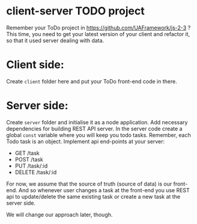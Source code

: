 # client-server TODO project

Remember your ToDo project in https://github.com/UAFramework/js-2-3 ?
This time, you need to get your latest version of your client and refactor it, 
so that it used server dealing with data.

# Client side:
Create `client` folder here and put your ToDo front-end code in there.

# Server side:
Create `server` folder and initialise it as a node application.
Add necessary dependencies for building REST API server.
In the server code create a global `const` variable where you will keep you todo tasks.
Remember, each Todo task is an object.
Implement api end-points at your server:
- GET /task
- POST /task
- PUT /task/:id
- DELETE /task/:id

For now, we assume that the source of truth (source of data) is our front-end. 
And so whenever user changes a task at the front-end you use REST api to update/delete the same existing task or create a new task at the server side.

We will change our approach later, though.